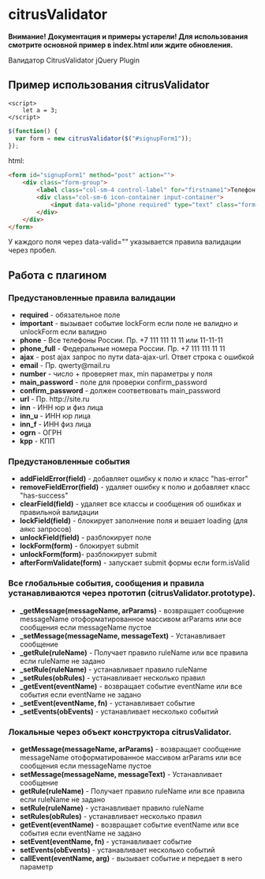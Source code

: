 # citrusValidator

<p><b>Внимание! Документация и примеры устарели! Для использования смотрите основной пример в index.html или ждите обновления.</b></p>

<p>Валидатор CitrusValidator jQuery Plugin</p>



<h2>Пример использования citrusValidator</h2>


```
<script>
    let a = 3;
</script>
```


```js
$(function() {
  var form = new citrusValidator($("#signupForm1"));
});
```
html:
```html
<form id="signupForm1" method="post" action="">
    <div class="form-group">
        <label class="col-sm-4 control-label" for="firstname1">Телефон:<span class="red">*</span></label>
        <div class="col-sm-6 icon-container input-container">
            <input data-valid="phone required" type="text" class="form-control" name="phone" placeholder="99-99-99 или +7 (999) 999-99-99"/>
        </div>
    </div>
</form>
```
<p>У каждого поля через data-valid="" указывается правила валидации через пробел.</p>

<h2>Работа с плагином</h2>

<h3>Предустановленные правила валидации</h3>
<ul>
    <li><b>required</b> - обязательное поле</li>
    <li><b>important</b> - вызывает событие lockForm если поле не валидно и unlockForm если валидно</li>
    <li><b>phone</b> - Все телефоны России. Пр. +7 111 111 11 11 или 11-11-11</li>
    <li><b>phone_full</b> - Федеральные номера России. Пр. +7 111 111 11 11</li>
    <li><b>ajax</b> - post ajax запрос по пути data-ajax-url. Ответ строка с ошибкой</li>
    <li><b>email</b> - Пр. qwerty@mail.ru</li>
    <li><b>number</b> - число + проверяет max, min параметры у поля</li>
    <li><b>main_password</b> - поле для проверки confirm_password</li>
    <li><b>confirm_password</b> - должен соответвовать main_password</li>
    <li><b>url</b> - Пр. http://site.ru</li>
    <li><b>inn</b> - ИНН юр и физ лица</li>
    <li><b>inn_u</b> - ИНН юр лица</li>
    <li><b>inn_f</b> - ИНН физ лица</li>
    <li><b>ogrn</b> - ОГРН</li>
    <li><b>kpp</b> - КПП</li>
</ul>

<h3>Предустановленные события</h3>
<ul>
    <li><b>addFieldError(field)</b> - добавляет ошибку к полю и класс "has-error"</li>
    <li><b>removeFieldError(field)</b> - удаляет ошибку к полю и добавляет класс "has-success"</li>
    <li><b>clearField(field)</b> - удаляет все классы и сообщения об ошибках и правильной валидации</li>
    <li><b>lockField(field)</b> - блокирует заполнение поля и вешает loading (для аякс запросов)</li>
    <li><b>unlockField(field)</b> - разблокирует поле</li>
    <li><b>lockForm(form)</b> - блокирует submit</li>
    <li><b>unlockForm(form)</b>- разблокирует submit</li>
    <li><b>afterFormValidate(form)</b> - запускает submit формы если form.isValid</li>
</ul>



<h3>Все глобальные события, сообщения и правила устанавливаются через прототип (citrusValidator.prototype).</h3>
<ul>
    <li><b>_getMessage(messageName, arParams)</b> -  возвращает сообщение messageName отоформатированное массивом arParams или все сообщения если messageName пустое </li>
    <li><b>_setMessage(messageName, messageText)</b> - Устанавливает сообщение</li>
    <li><b>_getRule(ruleName)</b> - Получает правило ruleName или все правила если ruleName не задано</li>
    <li><b>_setRule(ruleName)</b> - устанавливает правило ruleName</li>
    <li><b>_setRules(obRules)</b> - устанавливает несколько правил</li>
    <li><b>_getEvent(eventName)</b> - возвращает событие eventName или все события если eventName не задано</li>
    <li><b>_setEvent(eventName, fn)</b> - устанавливает событие</li>
    <li><b>_setEvents(obEvents)</b> - устанавливает несколько событий</li>
</ul>

<h3>Локальные через объект конструктора citrusValidator.</h3>
<ul>
    <li><b>getMessage(messageName, arParams)</b> -  возвращает сообщение messageName отоформатированное массивом arParams или все сообщения если messageName пустое </li>
    <li><b>setMessage(messageName, messageText)</b> - Устанавливает сообщение</li>
    <li><b>getRule(ruleName)</b> - Получает правило ruleName или все правила если ruleName не задано</li>
    <li><b>setRule(ruleName)</b> - устанавливает правило ruleName</li>
    <li><b>setRules(obRules)</b> - устанавливает несколько правил</li>
    <li><b>getEvent(eventName)</b> - возвращает событие eventName или все события если eventName не задано</li>
    <li><b>setEvent(eventName, fn)</b> - устанавливает событие</li>
    <li><b>setEvents(obEvents)</b> - устанавливает несколько событий</li>
    <li><b>callEvent(eventName, arg)</b> - вызывает событие и передает в него параметр</li>
</ul>

